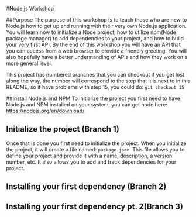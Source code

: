 #Node.js Workshop

##Purpose
The purpose of this workshop is to teach those who are new to Node.js how to get up and running with their
very own Node.js application.  You will learn now to initialize a Node project, how to utilize npm(Node package manager) 
to add dependencies to your project, and how to build your very first API.  By the end of this workshop you will have an 
API that you can access from a web browser to provide a friendly greeting.  You will also hopefully have a better 
understanding of APIs and how they work on a more general level.
 
 
This project has numbered branches that you can checkout if you get lost along the way, the number will correspond to the
 step that it is next to in this README, so if have problems with step 15, you could do:  ``git checkout 15`` 
 
##Install Node.js and NPM
To initialize the project you first need to have Node.js and NPM installed on your system, you can get node here: 
https://nodejs.org/en/download/

## Initialize the project (Branch 1)
Once that is done you first need to initialize the project.  When you initialize the project, it will create a file named: 
``package.json``.  This file allows you to define your project and provide it with a name, description, a version number, etc.
It also allows you to add and track dependencies for your project.

## Installing your first dependency (Branch 2)


## Installing your first dependency pt. 2(Branch 3)

